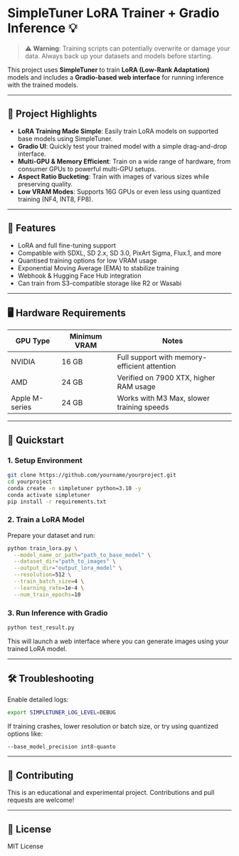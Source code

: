 # SimpleTuner LoRA Trainer + Gradio Inference 💡

> ⚠️ **Warning**: Training scripts can potentially overwrite or damage your data. Always back up your datasets and models before starting.

This project uses **SimpleTuner** to train **LoRA (Low-Rank Adaptation)** models and includes a **Gradio-based web interface** for running inference with the trained models.

---

## 📌 Project Highlights

- **LoRA Training Made Simple**: Easily train LoRA models on supported base models using SimpleTuner.
- **Gradio UI**: Quickly test your trained model with a simple drag-and-drop interface.
- **Multi-GPU & Memory Efficient**: Train on a wide range of hardware, from consumer GPUs to powerful multi-GPU setups.
- **Aspect Ratio Bucketing**: Train with images of various sizes while preserving quality.
- **Low VRAM Modes**: Supports 16G GPUs or even less using quantized training (NF4, INT8, FP8).

---

## 🔧 Features

- LoRA and full fine-tuning support
- Compatible with SDXL, SD 2.x, SD 3.0, PixArt Sigma, Flux.1, and more
- Quantised training options for low VRAM usage
- Exponential Moving Average (EMA) to stabilize training
- Webhook & Hugging Face Hub integration
- Can train from S3-compatible storage like R2 or Wasabi

---

## 🖥 Hardware Requirements

| GPU Type     | Minimum VRAM | Notes                                      |
|--------------|--------------|--------------------------------------------|
| NVIDIA       | 16 GB        | Full support with memory-efficient attention |
| AMD          | 24 GB        | Verified on 7900 XTX, higher RAM usage     |
| Apple M-series | 24 GB     | Works with M3 Max, slower training speeds   |

---

## 🚀 Quickstart

### 1. Setup Environment

```bash
git clone https://github.com/yourname/yourproject.git
cd yourproject
conda create -n simpletuner python=3.10 -y
conda activate simpletuner
pip install -r requirements.txt
```

### 2. Train a LoRA Model

Prepare your dataset and run:

```bash
python train_lora.py \
  --model_name_or_path="path_to_base_model" \
  --dataset_dir="path_to_images" \
  --output_dir="output_lora_model" \
  --resolution=512 \
  --train_batch_size=4 \
  --learning_rate=1e-4 \
  --num_train_epochs=10
```

### 3. Run Inference with Gradio

```bash
python test_result.py
```

This will launch a web interface where you can generate images using your trained LoRA model.

---

## 🛠 Troubleshooting

Enable detailed logs:

```bash
export SIMPLETUNER_LOG_LEVEL=DEBUG
```

If training crashes, lower resolution or batch size, or try using quantized options like:

```bash
--base_model_precision int8-quanto
```

---

## 🤝 Contributing

This is an educational and experimental project. Contributions and pull requests are welcome!

---

## 📢 License

MIT License
